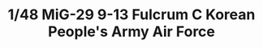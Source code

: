 ---
layout: product
title: "1/48 MiG-29 9-13 Fulcrum C Korean People's Army Air Force"
price: "8700" 
desc: "Maketa"
img_path: "/assets/img/GWHSNG11.webp"
brand: "N/A"
available: false
special_offer: false
new: false
soon: false
cat: "010000"
subcat: "010900"
subsubcat: "0N/A"
sifra: "GWHSNG11"
popular: false
spec: false
---